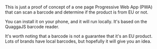 This is just a proof of concept of a one page Progressive Web App (PWA) that can scan a barcode and determine if the product is from EU or not.

You can install it on your phone, and it will run locally. It's based on the QuaggaJS barcode reader.

It's worth noting that a barcode is not a guarantee that it's an EU product. Lots of brands have local barcodes, but hopefully it will give you an idea.
